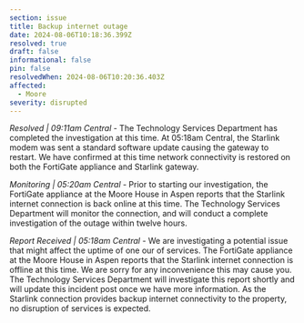 ```yaml
---
section: issue
title: Backup internet outage
date: 2024-08-06T10:18:36.399Z
resolved: true
draft: false
informational: false
pin: false
resolvedWhen: 2024-08-06T10:20:36.403Z
affected:
  - Moore
severity: disrupted
---
```

*Resolved | 09:11am Central* - The Technology Services Department has completed the investigation at this time. At 05:18am Central, the Starlink modem was sent a standard software update causing the gateway to restart. We have confirmed at this time network connectivity is restored on both the FortiGate appliance and Starlink gateway.

*Monitoring | 05:20am Central* - Prior to starting our investigation, the FortiGate appliance at the Moore House in Aspen reports that the Starlink internet connection is back online at this time. The Technology Services Department will monitor the connection, and will conduct a complete investigation of the outage within twelve hours.

*Report Received | 05:18am Central* - We are investigating a potential issue that might affect the uptime of one our of services. The FortiGate appliance at the Moore House in Aspen reports that the Starlink internet connection is offline at this time. We are sorry for any inconvenience this may cause you. The Technology Services Department will investigate this report shortly and will update this incident post once we have more information. As the Starlink connection provides backup internet connectivity to the property, no disruption of services is expected.
